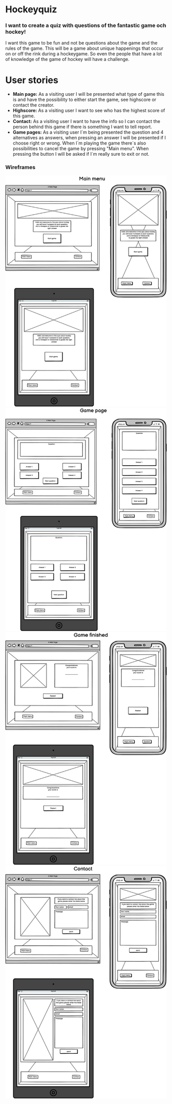 # Hockeyquiz

### I want to create a quiz with questions of the fantastic game och hockey!
I want this game to be fun and not be questions about the game and the rules of the game. This will be a game about unique happenings that occur on or off the rink during a hockeygame. So even the people that have a lot of knowledge of the game of hockey will have a challenge. 


# User stories
- **Main page:** As a visiting user I will be presented what type of game this is and have the possibility to either start the game, see highscore or contact the creator.
- **Highscore:** As a visiting user I want to see who has the highest score of this game.
- **Contact:** As a visiting user I want to have the info so I can contact the person behind this game if there is something I want to tell report.
- **Game pages:** As a visiting user I´m being presented the question and 4 alternatives as answers, when pressing an answer I will be presented if I choose right or wrong. When I´m playing the game there´s also possibilities to cancel the game by pressing "Main menu". When pressing the button I will be asked if I´m really sure to exit or not.



### Wireframes
<img src="wireframes/start.png"><br>
<img src="wireframes/game.png"><br>
<img src="wireframes/end.png"><br>
<img src="wireframes/contact.png"><br>
